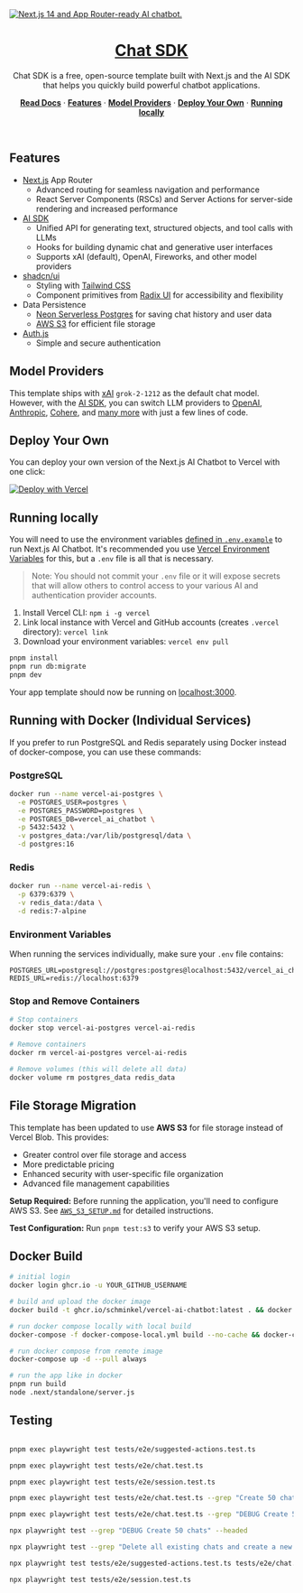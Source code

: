 <a href="https://chat.vercel.ai/">
  <img alt="Next.js 14 and App Router-ready AI chatbot." src="app/(chat)/opengraph-image.png">
  <h1 align="center">Chat SDK</h1>
</a>

<p align="center">
    Chat SDK is a free, open-source template built with Next.js and the AI SDK that helps you quickly build powerful chatbot applications.
</p>

<p align="center">
  <a href="https://chat-sdk.dev"><strong>Read Docs</strong></a> ·
  <a href="#features"><strong>Features</strong></a> ·
  <a href="#model-providers"><strong>Model Providers</strong></a> ·
  <a href="#deploy-your-own"><strong>Deploy Your Own</strong></a> ·
  <a href="#running-locally"><strong>Running locally</strong></a>
</p>
<br/>

## Features

- [Next.js](https://nextjs.org) App Router
  - Advanced routing for seamless navigation and performance
  - React Server Components (RSCs) and Server Actions for server-side rendering and increased performance
- [AI SDK](https://sdk.vercel.ai/docs)
  - Unified API for generating text, structured objects, and tool calls with LLMs
  - Hooks for building dynamic chat and generative user interfaces
  - Supports xAI (default), OpenAI, Fireworks, and other model providers
- [shadcn/ui](https://ui.shadcn.com)
  - Styling with [Tailwind CSS](https://tailwindcss.com)
  - Component primitives from [Radix UI](https://radix-ui.com) for accessibility and flexibility
- Data Persistence
  - [Neon Serverless Postgres](https://vercel.com/marketplace/neon) for saving chat history and user data
  - [AWS S3](https://aws.amazon.com/s3/) for efficient file storage
- [Auth.js](https://authjs.dev)
  - Simple and secure authentication

## Model Providers

This template ships with [xAI](https://x.ai) `grok-2-1212` as the default chat model. However, with the [AI SDK](https://sdk.vercel.ai/docs), you can switch LLM providers to [OpenAI](https://openai.com), [Anthropic](https://anthropic.com), [Cohere](https://cohere.com/), and [many more](https://sdk.vercel.ai/providers/ai-sdk-providers) with just a few lines of code.

## Deploy Your Own

You can deploy your own version of the Next.js AI Chatbot to Vercel with one click:

[![Deploy with Vercel](https://vercel.com/button)](https://vercel.com/new/clone?repository-url=https%3A%2F%2Fgithub.com%2Fvercel%2Fai-chatbot&env=AUTH_SECRET&envDescription=Learn+more+about+how+to+get+the+API+Keys+for+the+application&envLink=https%3A%2F%2Fgithub.com%2Fvercel%2Fai-chatbot%2Fblob%2Fmain%2F.env.example&demo-title=AI+Chatbot&demo-description=An+Open-Source+AI+Chatbot+Template+Built+With+Next.js+and+the+AI+SDK+by+Vercel.&demo-url=https%3A%2F%2Fchat.vercel.ai&products=%5B%7B%22type%22%3A%22integration%22%2C%22protocol%22%3A%22ai%22%2C%22productSlug%22%3A%22grok%22%2C%22integrationSlug%22%3A%22xai%22%7D%2C%7B%22type%22%3A%22integration%22%2C%22protocol%22%3A%22storage%22%2C%22productSlug%22%3A%22neon%22%2C%22integrationSlug%22%3A%22neon%22%7D%2C%7B%22type%22%3A%22integration%22%2C%22protocol%22%3A%22storage%22%2C%22productSlug%22%3A%22upstash-kv%22%2C%22integrationSlug%22%3A%22upstash%22%7D%2C%7B%22type%22%3A%22blob%22%7D%5D)

## Running locally

You will need to use the environment variables [defined in `.env.example`](.env.example) to run Next.js AI Chatbot. It's recommended you use [Vercel Environment Variables](https://vercel.com/docs/projects/environment-variables) for this, but a `.env` file is all that is necessary.

> Note: You should not commit your `.env` file or it will expose secrets that will allow others to control access to your various AI and authentication provider accounts.

1. Install Vercel CLI: `npm i -g vercel`
2. Link local instance with Vercel and GitHub accounts (creates `.vercel` directory): `vercel link`
3. Download your environment variables: `vercel env pull`

```bash
pnpm install
pnpm run db:migrate
pnpm dev
```

Your app template should now be running on [localhost:3000](http://localhost:3000).

## Running with Docker (Individual Services)

If you prefer to run PostgreSQL and Redis separately using Docker instead of docker-compose, you can use these commands:

### PostgreSQL
```bash
docker run --name vercel-ai-postgres \
  -e POSTGRES_USER=postgres \
  -e POSTGRES_PASSWORD=postgres \
  -e POSTGRES_DB=vercel_ai_chatbot \
  -p 5432:5432 \
  -v postgres_data:/var/lib/postgresql/data \
  -d postgres:16
```

### Redis
```bash
docker run --name vercel-ai-redis \
  -p 6379:6379 \
  -v redis_data:/data \
  -d redis:7-alpine
```

### Environment Variables
When running the services individually, make sure your `.env` file contains:
```env
POSTGRES_URL=postgresql://postgres:postgres@localhost:5432/vercel_ai_chatbot
REDIS_URL=redis://localhost:6379
```

### Stop and Remove Containers
```bash
# Stop containers
docker stop vercel-ai-postgres vercel-ai-redis

# Remove containers
docker rm vercel-ai-postgres vercel-ai-redis

# Remove volumes (this will delete all data)
docker volume rm postgres_data redis_data
```

## File Storage Migration

This template has been updated to use **AWS S3** for file storage instead of Vercel Blob. This provides:

- Greater control over file storage and access
- More predictable pricing
- Enhanced security with user-specific file organization
- Advanced file management capabilities

**Setup Required:** Before running the application, you'll need to configure AWS S3. See [`AWS_S3_SETUP.md`](./AWS_S3_SETUP.md) for detailed instructions.

**Test Configuration:** Run `pnpm test:s3` to verify your AWS S3 setup.

## Docker Build

```bash
# initial login
docker login ghcr.io -u YOUR_GITHUB_USERNAME

# build and upload the docker image
docker build -t ghcr.io/schminkel/vercel-ai-chatbot:latest . && docker push ghcr.io/schminkel/vercel-ai-chatbot:latest

# run docker compose locally with local build
docker-compose -f docker-compose-local.yml build --no-cache && docker-compose -f docker-compose-local.yml up -d --build

# run docker compose from remote image
docker-compose up -d --pull always

# run the app like in docker
pnpm run build
node .next/standalone/server.js
```

## Testing

```bash

pnpm exec playwright test tests/e2e/suggested-actions.test.ts

pnpm exec playwright test tests/e2e/chat.test.ts

pnpm exec playwright test tests/e2e/session.test.ts

pnpm exec playwright test tests/e2e/chat.test.ts --grep "Create 50 chats"

pnpm exec playwright test tests/e2e/chat.test.ts --grep "DEBUG Create 50 chats"

npx playwright test --grep "DEBUG Create 50 chats" --headed

npx playwright test --grep "Delete all existing chats and create a new one" --headed

npx playwright test tests/e2e/suggested-actions.test.ts tests/e2e/chat.test.ts tests/e2e/session.test.ts

npx playwright test tests/e2e/session.test.ts
```
